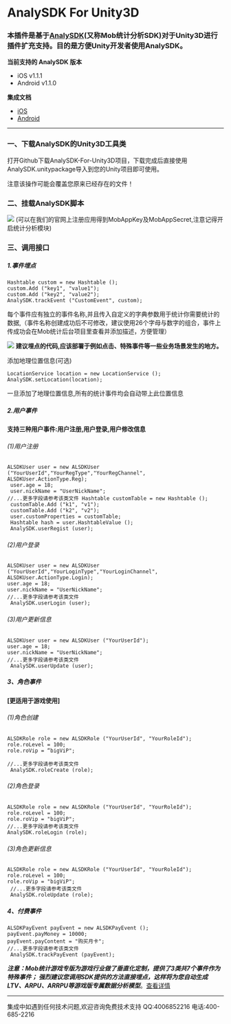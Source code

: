 # AnalySDK For Unity3D
### 本插件是基于[AnalySDK](http://analysdk.mob.com/)(又称Mob统计分析SDK)对于Unity3D进行插件扩充支持。目的是方便Unity开发者使用AnalySDK。

**当前支持的 AnalySDK 版本**

- iOS v1.1.1
- Android v1.1.0

**集成文档**

- [iOS](http://wiki.mob.com/analysdk-ios-for-unity3d/)
- [Android](http://wiki.mob.com/analysdk-android-for-cocos2d-x/)

- - - - - - - - - - - -
### 一、下载AnalySDK的Unity3D工具类
打开Github下载AnalySDK-For-Unity3D项目，下载完成后直接使用AnalySDK.unitypackage导入到您的Unity项目即可使用。

注意该操作可能会覆盖您原来已经存在的文件！

### 二、挂载AnalySDK脚本
![](http://wiki.mob.com/wp-content/uploads/2018/03/%E6%97%A0%E6%A0%87%E9%A2%98.png)
(可以在我们的官网上注册应用得到MobAppKey及MobAppSecret,注意记得开启统计分析模块)

### 三、调用接口

##### 1.事件埋点

```
Hashtable custom = new Hashtable ();
custom.Add ("key1", "value1");
custom.Add ("key2", "value2");
AnalySDK.trackEvent ("CustomEvent", custom);
```

每个事件应有独立的事件名称,并且传入自定义的字典参数用于统计你需要统计的数据,（事件名称创建成功后不可修改，建议使用26个字母与数字的组合，事件上传成功会在Mob统计后台项目里查看并添加描述，方便管理）

![](http://wiki.mob.com/wp-content/uploads/2018/03/1-1.png)
**建议埋点的代码,应该部署于例如点击、特殊事件等一些业务场景发生的地方。**

添加地理位置信息(可选)

```
LocationService location = new LocationService ();
AnalySDK.setLocation(location);
```
一旦添加了地理位置信息,所有的统计事件均会自动带上此位置信息

##### 2.用户事件
**支持三种用户事件:用户注册,用户登录,用户修改信息**

###### (1)用户注册

```
ALSDKUser user = new ALSDKUser ("YourUserId","YourRegType","YourRegChannel", ALSDKUser.ActionType.Reg);
 user.age = 18;
 user.nickName = "UserNickName"; 
//...更多字段请参考该类文件 Hashtable customTable = new Hashtable ();
 customTable.Add ("k1", "v1");
 customTable.Add ("k2", "v2");
 user.customProperties = customTable;
 Hashtable hash = user.HashtableValue ();
 AnalySDK.userRegist (user); 
```

###### (2)用户登录

```
ALSDKUser user = new ALSDKUser ("YourUserId","YourLoginType","YourLoginChannel", ALSDKUser.ActionType.Login); 
user.age = 18; 
user.nickName = "UserNickName"; 
//...更多字段请参考该类文件
 AnalySDK.userLogin (user); 
```

###### (3)用户更新信息

```
ALSDKUser user = new ALSDKUser ("YourUserId"); 
user.age = 18; 
user.nickName = "UserNickName"; 
//...更多字段请参考该类文件
 AnalySDK.userUpdate (user); 
```

##### 3、角色事件
 **[更适用于游戏使用]**
 
###### (1)角色创建

```
ALSDKRole role = new ALSDKRole ("YourUserId", "YourRoleId"); 
role.roLevel = 100; 
role.roVip = “bigViP";

//...更多字段请参考该类文件
 AnalySDK.roleCreate (role);
```

###### (2)角色登录

```
ALSDKRole role = new ALSDKRole ("YourUserId", "YourRoleId"); 
role.roLevel = 100; 
role.roVip = "bigViP"; 
//...更多字段请参考该类文件 
AnalySDK.roleLogin (role);
```

###### (3)角色更新信息

```
ALSDKRole role = new ALSDKRole ("YourUserId", "YourRoleId"); 
role.roLevel = 100; 
role.roVip = "bigViP";
 //...更多字段请参考该类文件
 AnalySDK.roleUpdate (role);
```

##### 4、付费事件

```
ALSDKPayEvent payEvent = new ALSDKPayEvent (); 
payEvent.payMoney = 10000; 
payEvent.payContent = "购买月卡"; 
//...更多字段请参考该类文件
 AnalySDK.trackPayEvent (payEvent);
```

***注意：Mob统计游戏专版为游戏行业做了垂直化定制，提供了3类共7个事件作为特殊事件；
强烈建议您调用SDK提供的方法直接埋点，这样将为您自动生成LTV、ARPU、ARRPU等游戏版专属数据分析模型***。[查看详情](http://wiki.mob.com/%E6%B8%B8%E6%88%8F%E7%89%88%E5%BB%BA%E8%AE%AE%E5%9F%8B%E7%82%B9%E4%BA%8B%E4%BB%B6/)

- - - - - - - - - - - -
集成中如遇到任何技术问题,欢迎咨询免费技术支持
QQ:4006852216
电话:400-685-2216




